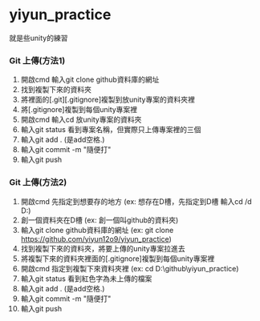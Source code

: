 # yiyun_practice
就是些unity的練習
### Git 上傳(方法1)
1. 開啟cmd 輸入git clone github資料庫的網址	
2. 找到複製下來的資料夾	
3. 將裡面的[.git][.gitignore]複製到放unity專案的資料夾裡	
4. 將[.gitignore]複製到每個unity專案裡	
5. 開啟cmd 輸入cd 放unity專案的資料夾
6. 輸入git status 看到專案名稱，但實際只上傳專案裡的三個
7. 輸入git add . (是add空格.)
8. 輸入git commit -m "隨便打"
9. 輸入git push

### Git 上傳(方法2)
1. 開啟cmd 先指定到想要存的地方 (ex: 想存在D槽，先指定到D槽 輸入cd /d D:)
2. 創一個資料夾在D槽 (ex: 創一個叫github的資料夾)
3. 輸入git clone github資料庫的網址 (ex: git clone https://github.com/yiyun12o9/yiyun_practice)
4. 找到複製下來的資料夾，將要上傳的unity專案拉進去
5. 將複製下來的資料夾裡面的[.gitignore]複製到每個unity專案裡
6. 開啟cmd 指定到複製下來資料夾裡 (ex: cd D:\github\yiyun_practice)
7. 輸入git status 看到紅色字為未上傳的檔案
8. 輸入git add . (是add空格.)
9. 輸入git commit -m "隨便打"
10. 輸入git push
